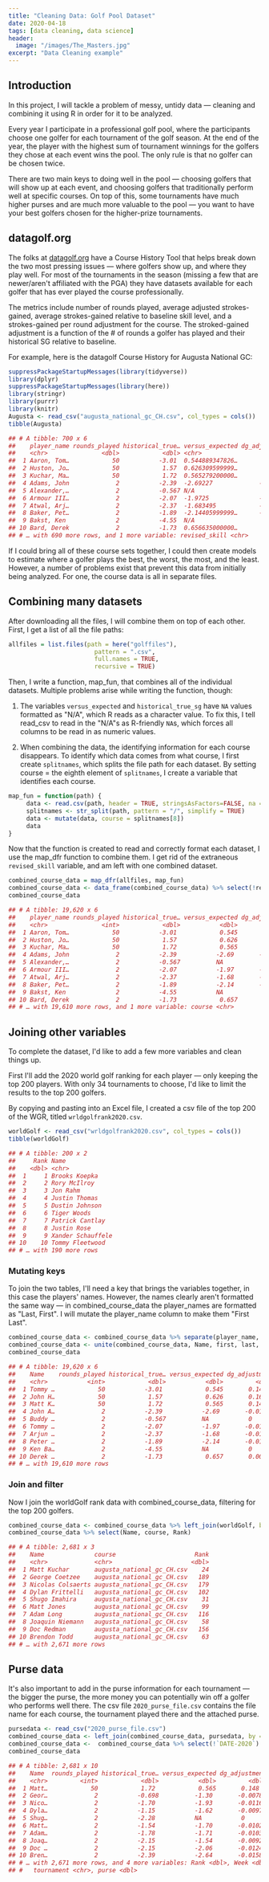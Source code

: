 ```yaml
---
title: "Cleaning Data: Golf Pool Dataset"
date: 2020-04-18
tags: [data cleaning, data science]
header:
  image: "/images/The_Masters.jpg"
excerpt: "Data Cleaning example"
---
```

## Introduction

In this project, I will tackle a problem of messy, untidy data — cleaning and combining it using R in order for it to be analyzed.

Every year I participate in a professional golf pool, where the participants choose one golfer for each tournament of the golf season. At the end of the year, the player with the highest sum of tournament winnings for the golfers they chose at each event wins the pool. The only rule is that no golfer can be chosen twice.

There are two main keys to doing well in the pool — choosing golfers that will show up at each event, and choosing golfers that traditionally perform well at specific courses. On top of this, some tournaments have much higher purses and are much more valuable to the pool — you want to have your best golfers chosen for the higher-prize tournaments.

## datagolf.org

The folks at [datagolf.org](https://datagolf.org) have a Course History Tool that helps break down the two most pressing issues — where golfers show up, and where they play well. For most of the tournaments in the season (missing a few that are newer/aren't affiliated with the PGA) they have datasets available for each golfer that has ever played the course professionally.

The metrics include number of rounds played, average adjusted strokes-gained, average strokes-gained relative to baseline skill level, and a strokes-gained per round adjustment for the course. The stroked-gained adjustment is a function of the # of rounds a golfer has played and their historical SG relative to baseline.

For example, here is the datagolf Course History for Augusta National GC:

```r
suppressPackageStartupMessages(library(tidyverse))
library(dplyr)
suppressPackageStartupMessages(library(here))
library(stringr)
library(purrr)
library(knitr)
Augusta <- read_csv("augusta_national_gc_CH.csv", col_types = cols())
tibble(Augusta)
```


```r
## # A tibble: 700 x 6
##    player_name rounds_played historical_true… versus_expected dg_adjustment
##    <chr>               <dbl>            <dbl> <chr>                   <dbl>
##  1 Aaron, Tom…            50           -3.01  0.544889347826…       0.143  
##  2 Huston, Jo…            50            1.57  0.626309599999…       0.164  
##  3 Kuchar, Ma…            50            1.72  0.565279200000…       0.148  
##  4 Adams, John             2           -2.39  -2.69227             -0.0162
##  5 Alexander,…             2           -0.567 N/A                   0      
##  6 Armour III…             2           -2.07  -1.9725              -0.0118
##  7 Atwal, Arj…             2           -2.37  -1.683495            -0.0101
##  8 Baker, Pet…             2           -1.89  -2.14405999999…      -0.0129
##  9 Bakst, Ken              2           -4.55  N/A                   0      
## 10 Bard, Derek             2           -1.73  0.656635000000…       0.00394
## # … with 690 more rows, and 1 more variable: revised_skill <chr>
```


If I could bring all of these course sets together, I could then create models to estimate where a golfer plays the best, the worst, the most, and the least. However, a number of problems exist that prevent this data from initially being analyzed. For one, the course data is all in separate files.

## Combining many datasets

After downloading all the files, I will combine them on top of each other. First, I get a list of all the file paths:

```r
allfiles = list.files(path = here("golffiles"),
                        pattern = ".csv",
                        full.names = TRUE,
                        recursive = TRUE)
```

Then, I write a function, map_fun, that combines all of the individual datasets. Multiple problems arise while writing the function, though:

1. The variables `versus_expected` and `historical_true_sg` have `NA` values formatted as "N/A", which R reads as a character value. To fix this, I tell read_csv to read in the "N/A"s as R-friendly `NA`s, which forces all columns to be read in as numeric values.

2. When combining the data, the identifying information for each course disappears. To identify which data comes from what course, I first create `splitnames`, which splits the file path for each dataset. By setting course = the eighth element of `splitnames`, I create a variable that identifies each course.


```r
map_fun = function(path) {
     data <- read.csv(path, header = TRUE, stringsAsFactors=FALSE, na = c("N/A", "NA"))
     splitnames <- str_split(path, pattern = "/", simplify = TRUE)
     data <- mutate(data, course = splitnames[8])
     data
}
```

Now that the function is created to read and correctly format each dataset, I use the map_dfr function to combine them. I get rid of the extraneous `revised_skill` variable, and am left with one combined dataset.

```r
combined_course_data = map_dfr(allfiles, map_fun)
combined_course_data <- data_frame(combined_course_data) %>% select(!revised_skill) %>% arrange(course)
combined_course_data
```
```r
## # A tibble: 19,620 x 6
##    player_name rounds_played historical_true… versus_expected dg_adjustment
##    <chr>               <int>            <dbl>           <dbl>         <dbl>
##  1 Aaron, Tom…            50           -3.01            0.545       0.143  
##  2 Huston, Jo…            50            1.57            0.626       0.164  
##  3 Kuchar, Ma…            50            1.72            0.565       0.148  
##  4 Adams, John             2           -2.39           -2.69       -0.0162
##  5 Alexander,…             2           -0.567          NA           0      
##  6 Armour III…             2           -2.07           -1.97       -0.0118
##  7 Atwal, Arj…             2           -2.37           -1.68       -0.0101
##  8 Baker, Pet…             2           -1.89           -2.14       -0.0129
##  9 Bakst, Ken              2           -4.55           NA           0      
## 10 Bard, Derek             2           -1.73            0.657       0.00394
## # … with 19,610 more rows, and 1 more variable: course <chr>
```

## Joining other variables

To complete the dataset, I'd like to add a few more variables and clean things up.

First I'll add the 2020 world golf ranking for each player — only keeping the top 200 players. With only 34 tournaments to choose, I'd like to limit the results to the top 200 golfers.

By copying and pasting into an Excel file, I created a csv file of the top 200 of the WGR, titled `wrldgolfrank2020.csv`.

```r
worldGolf <- read_csv("wrldgolfrank2020.csv", col_types = cols())
tibble(worldGolf)
```

```r
## # A tibble: 200 x 2
##     Rank Name             
##    <dbl> <chr>            
##  1     1 Brooks Koepka    
##  2     2 Rory McIlroy     
##  3     3 Jon Rahm         
##  4     4 Justin Thomas    
##  5     5 Dustin Johnson   
##  6     6 Tiger Woods      
##  7     7 Patrick Cantlay  
##  8     8 Justin Rose      
##  9     9 Xander Schauffele
## 10    10 Tommy Fleetwood  
## # … with 190 more rows
```


### Mutating keys

To join the two tables, I'll need a key that brings the variables together, in this case the players' names. However, the names clearly aren't formatted the same way — in combined_course_data the player_names are formatted as "Last, First". I will mutate the player_name column to make them "First Last".

```r
combined_course_data <- combined_course_data %>% separate(player_name, into = c("last", "first"), sep = ",\\s")
combined_course_data <- unite(combined_course_data, Name, first, last, sep = " ", remove = TRUE)
combined_course_data
```

``` r
## # A tibble: 19,620 x 6
##    Name    rounds_played historical_true… versus_expected dg_adjustment course  
##    <chr>           <int>            <dbl>           <dbl>         <dbl> <chr>   
##  1 Tommy …            50           -3.01            0.545       0.143   augusta…
##  2 John H…            50            1.57            0.626       0.164   augusta…
##  3 Matt K…            50            1.72            0.565       0.148   augusta…
##  4 John A…             2           -2.39           -2.69       -0.0162  augusta…
##  5 Buddy …             2           -0.567          NA           0       augusta…
##  6 Tommy …             2           -2.07           -1.97       -0.0118  augusta…
##  7 Arjun …             2           -2.37           -1.68       -0.0101  augusta…
##  8 Peter …             2           -1.89           -2.14       -0.0129  augusta…
##  9 Ken Ba…             2           -4.55           NA           0       augusta…
## 10 Derek …             2           -1.73            0.657       0.00394 augusta…
## # … with 19,610 more rows
```

### Join and filter

Now I join the worldGolf rank data with combined_course_data, filtering for the top 200 golfers.

```r
combined_course_data <- combined_course_data %>% left_join(worldGolf, by = "Name") %>% filter(Rank < 201)
combined_course_data %>% select(Name, course, Rank)
```

```r
## # A tibble: 2,681 x 3
##    Name              course                      Rank
##    <chr>             <chr>                      <dbl>
##  1 Matt Kuchar       augusta_national_gc_CH.csv    24
##  2 George Coetzee    augusta_national_gc_CH.csv   189
##  3 Nicolas Colsaerts augusta_national_gc_CH.csv   179
##  4 Dylan Frittelli   augusta_national_gc_CH.csv   102
##  5 Shugo Imahira     augusta_national_gc_CH.csv    31
##  6 Matt Jones        augusta_national_gc_CH.csv    99
##  7 Adam Long         augusta_national_gc_CH.csv   116
##  8 Joaquin Niemann   augusta_national_gc_CH.csv    58
##  9 Doc Redman        augusta_national_gc_CH.csv   156
## 10 Brendon Todd      augusta_national_gc_CH.csv    63
## # … with 2,671 more rows
```

## Purse data

It's also important to add in the purse information for each tournament — the bigger the purse, the more money you can potentially win off a golfer who performs well there. The csv file `2020_purse_file.csv` contains the file name for each course, the tournament played there and the attached purse.

```r
pursedata <- read_csv("2020_purse_file.csv")
combined_course_data <- left_join(combined_course_data, pursedata, by = c("course" = "file"))
combined_course_data <-  combined_course_data %>% select(!`DATE-2020`) %>% select(!coursemiss)
combined_course_data
```

```r
## # A tibble: 2,681 x 10
##    Name  rounds_played historical_true… versus_expected dg_adjustment course
##    <chr>         <int>            <dbl>           <dbl>         <dbl> <chr>
##  1 Matt…            50            1.72            0.565       0.148   augus…
##  2 Geor…             2           -0.698          -1.30       -0.00782 augus…
##  3 Nico…             2           -1.70           -1.93       -0.0116  augus…
##  4 Dyla…             2           -1.15           -1.62       -0.00974 augus…
##  5 Shug…             2           -2.28           NA           0       augus…
##  6 Matt…             2           -1.54           -1.70       -0.0102  augus…
##  7 Adam…             2           -1.78           -1.71       -0.0103  augus…
##  8 Joaq…             2           -2.15           -1.54       -0.00927 augus…
##  9 Doc …             2           -2.15           -2.06       -0.0124  augus…
## 10 Bren…             2           -2.39           -2.64       -0.0158  augus…
## # … with 2,671 more rows, and 4 more variables: Rank <dbl>, Week <dbl>,
## #   tournament <chr>, purse <dbl>
```
